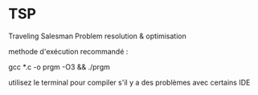 # TSP
Traveling Salesman Problem resolution &amp; optimisation

methode d'exécution recommandé :

gcc *.c -o prgm -O3 && ./prgm

utilisez le terminal pour compiler s'il y a des problèmes avec certains IDE